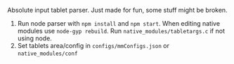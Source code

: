 Absolute input tablet parser. Just made for fun, some stuff might be broken.

1. Run node parser with `npm install` and `npm start`. When editing native modules use `node-gyp rebuild`. Run `native_modules/tabletargs.c` if not using node. 
2. Set tablets area/config in `configs/mmConfigs.json` or `native_modules/conf` 

